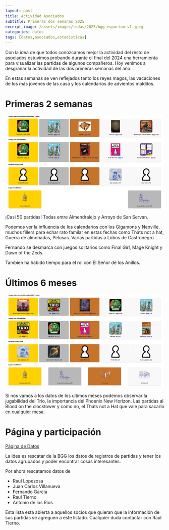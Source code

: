 ```yaml
---
layout: post
title: Actividad Asociados
subtitle: Primeras dos semanas 2025
excerpt_image: /assets/images/todas/2025/bgg-esporton-v1.jpeg
categories: datos
tags: [datos,asociados,estadisticas]
---
```


Con la idea de que todos conozcamos mejor la actividad del resto de asociados estuvimos probando durante el final del 2024 una herramienta para visualizar las partidas de algunos compañeros. Hoy venimos a desgranar la actividad de las dos primeras semanas del año.

En estas semanas se ven reflejados tanto los reyes magos, las vacaciones de los más jovenes de las casa y los calendarios de advientos malditos.

# Primeras 2 semanas

![actividad primeras 2 semanas](/assets/images/todas/2025/20250115_esportonstats_primeras_dos_semanas.png)

¡Casi 50 partidas! Todas entre Almendralejo y Arroyo de San Servan.

Podemos ver la influencia de los calendarios con los Gigamons y Neoville, muchos fillers para echar rato familar en estas fechas como Thats not a hat, Guerra de almohadas, Pelusas. Varias partidas a Lobos de Castronegro

Fernando se desmarca con juegos solitarios como Final Girl, Mage Knight y Dawn of the Zeds.

Tambien ha habido tiempo para el rol con El Señor de los Anillos.

# Últimos 6 meses

![actividad ultimos 6 meses](/assets/images/todas/2025/20250115_esportonstats_ultimos_seis_meses.png)

Si nos vamos a los datos de los ultimos meses podemos observar la jugabilidad del Trio, la importancia del Phoenix New Horizon. Las partidas al Blood on the clocktower y como no, el Thats not a Hat que vale para sacarlo en cualquier mesa.

# Página y participación

[Página de Datos](https://raultm.github.io/esportonstats/)

La idea es rescatar de la BGG los datos de registros de partidas y tener los datos agrupados y poder encontrar cosas interesantes.

Por ahora rescatamos datos de
- Raul Lopezosa
- Juan Carlos Villanueva
- Fernando Garcia
- Raul Tierno
- Antonio de los Ríos

Esta lista esta abierta a aquellos socios que quieran que la información de sus partidas se agreguen a este listado. Cualquier duda contactar con Raul Tierno.



